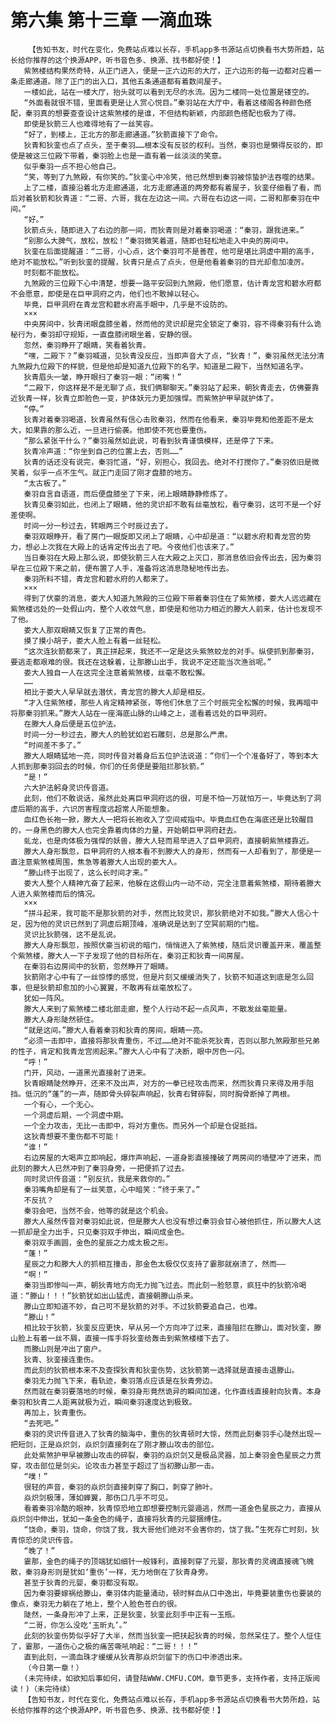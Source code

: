 # 第六集 第十三章 一滴血珠
        【告知书友，时代在变化，免费站点难以长存，手机app多书源站点切换看书大势所趋，站长给你推荐的这个换源APP，听书音色多、换源、找书都好使！】
       紫煞楼结构果然奇特，从正门进入，便是一正六边形的大厅，正六边形的每一边都对应着一条走廊通道。除了正门的出入口，其他五条通道都有着数间屋子。
       一楼如此，站在一楼大厅，抬头就可以看到无尽的水流。因为二楼同一处位置是镂空的。
       “外面看就很不错，里面看更是让人赏心悦目。”秦羽站在大厅中，看着这楼阁各种颜色搭配，秦羽真的想要查查设计这紫煞楼的是谁，不但结构新颖，内部颜色搭配也极为了得。
       即使是狄箭三人也难得地有了一丝笑容。
       “好了，到楼上，正北方的那走廊通道。”狄箭直接下了命令。
       狄青和狄銮也点了点头，至于秦羽……根本没有反驳的权利。当然，秦羽也是懒得反驳的，即使是被这三位殿下带着，秦羽脸上也是一直有着一丝淡淡的笑意。
       似乎秦羽一点不担心他自己。
       “笑，等到了九煞殿，有你笑的。”狄銮心中冷笑，他已然想到秦羽被惊蛰护法吞噬的结果。
       上了二楼，直接沿着北方走廊通道，北方走廊通道的两旁都有着屋子，狄銮仔细看了看，而后对着狄箭和狄青道：“二哥、六哥，我在左边这一间。六哥在右边这一间，二哥和那秦羽在中间。”
       “好。”
       狄箭点头，随即进入了右边的那一间，而狄青则是对着秦羽喝道：“秦羽，跟我进来。”
       “别那么大脾气，放松，放松！”秦羽微笑着道，随即也轻松地走入中央的房间中。
       狄銮在后面提醒道：“二哥，小心点，这个秦羽可不是善茬，他可是堪比洞虚中期的高手，绝对不能放松。”听到狄銮的提醒，狄青只是点了点头，但是他看着秦羽的目光却愈加凌厉。
       时刻都不能放松。
       九煞殿的三位殿下心中清楚，想要一路平安回到九煞殿，他们愿意，估计青龙宫和碧水府都不会愿意，即使是在巨甲洞府之内，他们也不敢掉以轻心。
       毕竟，巨甲洞府在青龙宫和碧水府高手眼中，几乎是不设防的。
       ×××
       中央房间中，狄青闭眼盘膝坐着，然而他的灵识却是完全锁定了秦羽，容不得秦羽有什么诡秘行为，秦羽却守规矩，一直盘膝闭眼坐着，安静的很。
       忽然，秦羽睁开了眼睛，笑看着狄青。
       “嘿，二殿下？”秦羽喊道，见狄青没反应，当即声音大了点，“狄青！”，秦羽虽然无法分清九煞殿九位殿下的样貌，但是他却是知道九位殿下的名字。知道是二殿下，当然知道名字。
       狄青眉头一皱，睁开眼扫了秦羽一眼：“闭嘴！”
       “二殿下，你这样是不是无聊了点，我们俩聊聊天。”秦羽站了起来，朝狄青走去，仿佛要靠近狄青一样，狄青立即脸色一变，护体妖元力更加强悍。而紫煞护甲早就护体了。
       “停。”
       狄青对着秦羽喝道，狄青虽然有信心击败秦羽，然而在他看来，秦羽毕竟和他差距不是太大，如果靠的那么近，一旦进行偷袭。他即使不死也要重伤。
       “那么紧张干什么？”秦羽虽然如此说，可看到狄青谨慎模样，还是停了下来。
       狄青冷声道：“你坐到自己的位置上去，否则……”
       狄青的话还没有说完，秦羽忙道，“好，别担心，我回去。绝对不打搅你了。”秦羽依旧是微笑着，似乎一点不生气。就正门走回了刚才盘膝的地方。
       “太古板了。”
       秦羽自言自语道，而后便盘膝坐了下来，闭上眼睛静静修炼了。
       狄青见秦羽如此，也闭上了眼睛，他的灵识却不敢有丝毫放松，看守秦羽，这可不是一个好差使啊。
       时间一分一秒过去，转眼两三个时辰过去了。
       秦羽双眼睁开，看了房门一眼旋即又闭上了眼睛，心中却是道：“以碧水府和青龙宫的势力，想必上次我在大殿上的话肯定传出去了吧。今夜他们也该来了。”
       当日秦羽在大殿上那么说，即使狄箭三人在大殿之上灭口，那消息依旧会传出去，因为秦羽早在三位殿下来之前，便布置了人手，准备将这消息隐秘地传出去。
       秦羽所料不错，青龙宫和碧水府的人都来了。
       ×××
       得到了伏豪的消息，娄大人知道九煞殿的三位殿下带着秦羽住在了紫煞楼，娄大人远远藏在紫煞楼远处的一处假山内，整个人收敛气息，即使是和他功力相近的滕大人前来，估计也发现不了他。
       娄大人那双眼睛又恢复了正常的青色。
       摸了摸小胡子，娄大人脸上有着一丝轻松。
       “这次连狄箭都来了，真正拼起来，我还不一定是这头紫煞蛟龙的对手。纵使抓到那秦羽，要逃走都艰难的很。我还在这躲着，让那滕山出手，我说不定还能当次渔翁呢。”
       娄大人独自一人在这完全注意着紫煞楼，丝毫不敢松懈。
       ……
       相比于娄大人早早就去潜伏，青龙宫的滕大人却是相反。
       “才入住紫煞楼，那些人肯定精神紧张，等他们休息了三个时辰完全松懈的时候，我再暗中将那秦羽抓来。”滕大人站在一座海底山脉的山峰之上，遥看着远处的巨甲洞府。
       在滕大人身后便是五位护法。
       时间一分一秒过去，滕大人的脸犹如岩石雕刻，总是那么严肃。
       “时间差不多了。”
       滕大人眼睛猛地一亮，同时传音对着身后五位护法说道：“你们一个个准备好了，等到本大人抓到那秦羽回去的时候，你们的任务便是要阻拦那狄箭。”
       “是！”
       六大护法躬身灵识传音道。
       此刻，他们不敢说话，虽然此处离巨甲洞府远的很，可是不怕一万就怕万一，毕竟达到了洞虚后期的高手，六识厉害程度远超常人所能想象。
       血红色长袍一掀，滕大人一把将长袍收入了空间戒指中。毕竟血红色在海底还是比较醒目的，一身黑色的滕大人也完全靠着肉体的力量，开始朝巨甲洞府赶去。
       虬龙，也是肉体极为强悍的妖兽，滕大人轻而易举进入了巨甲洞府，直接朝紫煞楼靠近。
       滕大人身形飘忽，巨甲洞府的人根本看不到滕大人的身形，然而有一人却看到了，那便是一直注意紫煞楼周围，焦急等着滕大人出现的娄大人。
       “滕山终于出现了，这么长时间才来。”
       娄大人整个人精神亢奋了起来，他躲在这假山内一动不动，完全注意着紫煞楼，期待着滕大人进入紫煞楼而后的情况。
       ×××
       “拼斗起来，我可能不是那狄箭的对手，然而比较灵识，那狄箭绝对不如我。”滕大人信心十足，因为他的灵识已然到了洞虚后期顶峰，准确说是达到了空冥前期的门槛。
       灵识比狄箭强，这不是乱说。
       滕大人身形飘忽，按照伏豪当初说的暗门，悄悄进入了紫煞楼，随后灵识覆盖开来，覆盖整个紫煞楼，滕大人一下子发现了他的目标所在，秦羽正和狄青一间房屋。
       在秦羽右边房间中的狄箭，忽然睁开了眼睛。
       狄箭刚才心中有了一丝惊悸的感觉，但是片刻又缓缓消失了，狄箭不知道这到底是怎么回事，但是狄箭却愈加的小心翼翼，不敢再有丝毫放松了。
       犹如一阵风。
       滕大人来到了紫煞楼二楼北部走廊，整个人行动不起一点风声，不散发丝毫能量。
       滕大人身形陡然顿住。
       “就是这间。”滕大人看着秦羽和狄青的房间，眼睛一亮。
       “必须一击即中，直接将那狄青重伤，不过……绝对不能杀死狄青，否则以那九煞殿那些兄弟的性子，肯定和我青龙宫闹起来。”滕大人心中有了决断，眼中厉色一闪。
       “呼！”
       门开，风动，一道黑光直接射了进来。
       狄青眼睛陡然睁开，还来不及出声，对方的一拳已经攻击而来，然而狄青只来得及用手阻挡。低沉的“蓬”的一声，随即骨头碎裂声响起，狄青右臂碎裂，同时胸骨断掉了两根。
       一个有心，一个无心。
       一个洞虚后期，一个洞虚中期。
       一个全力攻击，无比一击即中，将对方重伤。而另外一个却是仓促抵挡。
       这狄青想要不重伤都不可能！
       “谁！”
       右边房屋的大喝声立即响起，爆炸声响起，一道身影直接撞破了两房间的墙壁冲了进来，而此刻的滕大人已然冲到了秦羽身旁，一把便抓了过去。
       同时灵识传音道：“别反抗，我是来救你的。”
       秦羽嘴角却是有了一丝笑意，心中暗笑：“终于来了。”
       不反抗？
       秦羽会吧，当然不会，他等的就是这个机会。
       滕大人虽然传音对秦羽如此说，但是滕大人也没有想过秦羽会甘心被他抓住，所以滕大人这一抓却是全力出手，只见秦羽双手伸出，瞬间成金色。
       秦羽双手画圆，金色的星辰之力成太极之形。
       “蓬！”
       星辰之力和滕大人的抓相互撞击，那金色太极仅仅支持了霎那就崩溃了，然而——
       “啊！”
       秦羽当即惨叫一声，朝狄青地方向无力抛飞过去。而此刻一脸怒意，疯狂中的狄箭冷喝道：“滕山！！！”狄箭犹如出山猛虎，直接朝滕山杀来。
       滕山立即知道不妙，自己可不是狄箭的对手。不过狄箭要追自己，也难。
       “滕山！”
       相比较于狄箭，狄銮反应更快，早从另一个方向冲了过来，直接阻拦在滕山，面对狄銮，滕山脸上有着一丝不屑，直接一挥手将狄銮给轰击到紫煞楼楼下去了。
       而滕山则是冲出了窗户。
       狄青、狄銮接连重伤。
       而此刻的狄箭根本来不及查探狄青和狄銮伤势，这狄箭第一选择就是直接击退滕山。
       秦羽无力抛飞下来，看轨迹，秦羽落点应该是在狄青旁边。
       然而就在秦羽要落地的时候，秦羽身形竟然诡异的瞬间加速，化作直线直接射向狄青。本身秦羽和狄青二人距离就极为近，瞬间秦羽速度达到极致。
       再加上，狄青重伤。
       “去死吧。”
       秦羽的灵识传音进入了狄青的脑海中，重伤的狄青顿时大惊，然而此刻秦羽手心陡然出现一把短剑，正是焱炽剑，焱炽剑直接刺在了刚才滕山攻击的部位。
       此处紫煞护甲早被滕山攻击的碎裂，秦羽的焱炽剑又是极品灵器，加上秦羽金色星辰之力贯穿，攻击部位是剑尖。论攻击力甚至于超过了当初滕山那一击。
       “噗！”
       很轻的声音，秦羽的焱炽剑直接刺穿了胸口，刺穿了肺叶。
       焱炽剑极薄，薄如蝉翼，那伤口几乎不可见。
       看着秦羽冷酷的眼神，狄青惊恐地立即想要控制元婴遁逃，然而一道金色星辰之力，直接从焱炽剑中伸出，犹如一条金色的绳子，直接将狄青的元婴捆缚住。
       “饶命，秦羽，饶命，你饶了我，我大哥他们绝对不会害你的，饶了我。”生死存亡时刻，狄青惊恐的灵识传音。
       “晚了！”
       霎那，金色的绳子的顶端犹如细针一般锋利，直接刺穿了元婴，那狄青的灵魂直接魂飞魄散，秦羽身形则是犹如‘重伤’一样，无力地倒在了狄青身旁。
       甚至于狄青的元婴，秦羽都没有取。
       因为秦羽要嫁祸给滕山，秦羽体内能量涌动，顿时鲜血从口中逸出，毕竟要装重伤也要装的像点，秦羽无力躺在了地上，整个人脸色苍白的很。
       陡然，一条身形冲了上来，正是狄銮，狄銮此刻手中正有一玉瓶。
       “二哥，你怎么没吃‘玉昕丸’。”
       此刻的狄銮伤势似乎好了大半，然而当狄銮一把扶起狄青的时候，忽然呆住了。整个人怔住了，霎那，一道伤心之极的痛苦嘶吼响起：“二哥！！！”
       直到此刻，一滴血珠才缓缓从狄青那焱炽剑留下的伤口中渗透出来。
       （今日第一章！）
       (未完待续，如欲知后事如何，请登陆WWW.CMFU.COM，章节更多，支持作者，支持正版阅读！)（未完待续）
       【告知书友，时代在变化，免费站点难以长存，手机app多书源站点切换看书大势所趋，站长给你推荐的这个换源APP，听书音色多、换源、找书都好使！】